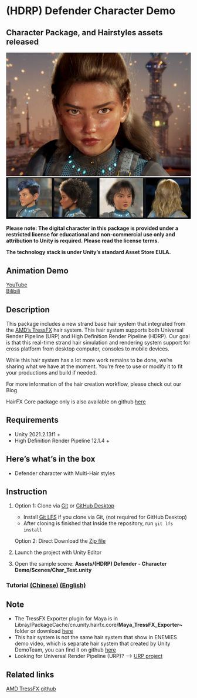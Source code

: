 # (HDRP) Defender Character Demo 
## Character Package, and Hairstyles assets released

![Defender](Defender_Cover_Image.jpg)
![Defender](Defender_Hair_Styles.jpg)

**Please note: The digital character in this package is provided under a restricted license for educational and non-commercial use only and attribution to Unity is required. Please read the license terms.**

**The technology stack is under Unity’s standard Asset Store EULA.**

## Animation Demo 
[YouTube](https://www.youtube.com/watch?v=YBtpv7ZdbB4)<br>
[Bilibili](https://www.bilibili.com/video/BV1g8411p78X/?spm_id_from=333.999.0.0&vd_source=94bf18aef4c51636d11191e668a9854c)

## Description

This package includes a new strand base hair system that integrated from the [AMD’s TressFX](https://gpuopen.com/announcing-unity-china-hairfx/) hair system. This hair system supports both Universal Render Pipeline (URP) and High Definition Render Pipeline (HDRP). Our goal is that this real-time strand hair simulation and rendering system support for cross platform from desktop computer, consoles to mobile devices.

While this hair system has a lot more work remains to be done, we’re sharing what we have at the moment. You’re free to use or modify it to fit your productions and build if needed.

For more information of the hair creation workflow, please check out our Blog

HairFX Core package only is also available on github [here](https://github.com/Unity-China/cn.unity.hairfx.core)

## Requirements

- Unity 2021.2.13f1 +
- High Definition Render Pipeline 12.1.4 +

## Here’s what’s in the box
- Defender character with Multi-Hair styles

## Instruction
1. Option 1: Clone via [Git](https://git-scm.com/) or [GitHub Desktop](https://desktop.github.com/)
   - Install [Git LFS](https://git-lfs.github.com/) if you clone via Git, (not required for GitHub Desktop)
   - After cloning is finished that Inside the repository, run `git lfs install`
 
   Option 2: Direct Download the [Zip file](https://github.com/UnityTechnologies/HDRP-Defender-Character-Demo/archive/refs/heads/main.zip)
  
2. Launch the project with Unity Editor
3. Open the sample scene: **Assets/(HDRP) Defender - Character Demo/Scenes/Char_Test.unity**

### Tutorial [(Chinese)](https://learn.u3d.cn/tutorial/Unity-HairFX-Tutorial) [(English)](https://jyb125.tumblr.com/post/703852667664023552/tressfx-hair-plugin-character-package-and)

## Note
- The TressFX Exporter plugin for Maya is in Libray/PackageCache/cn.unity.hairfx.core/**Maya_TressFX_Exporter~** folder or download [here](https://github.com/Unity-China/cn.unity.hairfx.core/tree/main/Maya_TressFX_Exporter~)
- This hair system is not the same hair system that show in ENEMIES demo video, which is separate hair system that created by Unity DemoTeam, you can find it on github [here](https://github.com/Unity-Technologies/com.unity.demoteam.hair)
- Looking for Universal Render Pipeline (URP)? --> [URP project](https://github.com/UnityTechnologies/URP-Defender-Character-Demo)

## Related links
[AMD TressFX github](https://github.com/GPUOpen-Effects/TressFX)
